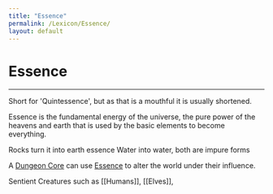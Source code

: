```yaml
---
title: "Essence"
permalink: /Lexicon/Essence/
layout: default
---
```

# Essence
---
Short for 'Quintessence', but as that is a mouthful it is usually shortened.

Essence is the fundamental energy of the universe, the pure power of the heavens and earth that is used by the basic elements to become everything.

Rocks turn it into earth essence
Water into water, both are impure forms

A [Dungeon Core](DungeonCore.md) can use [Essence](Essence.md) to alter the world under their influence. 

Sentient Creatures such as [[Humans]], [[Elves]], 